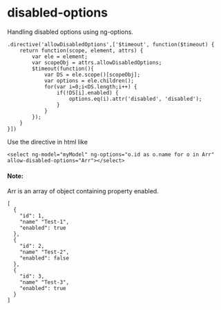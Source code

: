 # disabled-options
Handling disabled options using ng-options.

```
.directive('allowDisabledOptions',['$timeout', function($timeout) {
    return function(scope, element, attrs) {
        var ele = element;
        var scopeObj = attrs.allowDisabledOptions;
        $timeout(function(){
            var DS = ele.scope()[scopeObj];
            var options = ele.children();
            for(var i=0;i<DS.length;i++) {
                if(!DS[i].enabled) {
                    options.eq(i).attr('disabled', 'disabled');
                }
            }
        });
    }
}])
```
Use the directive in html like
```
<select ng-model="myModel" ng-options="o.id as o.name for o in Arr" allow-disabled-options="Arr"></select>
```

#### Note:
Arr is an array of object containing property enabled.
```
[
  {
    "id": 1,
    "name" "Test-1",
    "enabled": true
  },
  {
    "id": 2,
    "name" "Test-2",
    "enabled": false
  },
  {
    "id": 3,
    "name" "Test-3",
    "enabled": true
  }
]
```
